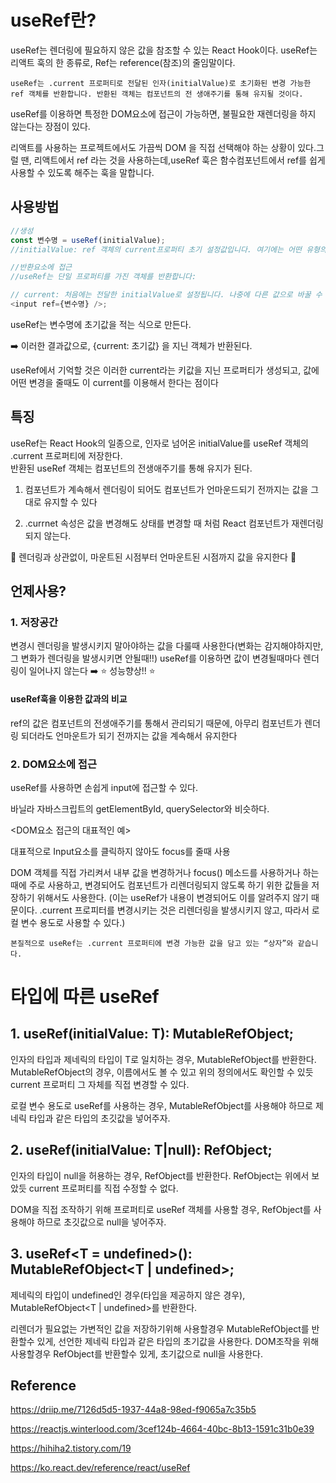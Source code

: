 # useRef란?

useRef는 렌더링에 필요하지 않은 값을 참조할 수 있는 React Hook이다.
useRef는 리액트 훅의 한 종류로, Ref는 reference(참조)의 줄임말이다.

```
useRef는 .current 프로퍼티로 전달된 인자(initialValue)로 초기화된 변경 가능한 ref 객체를 반환합니다. 반환된 객체는 컴포넌트의 전 생애주기를 통해 유지될 것이다.
```

useRef를 이용하면 특정한 DOM요소에 접근이 가능하면, 불필요한 재렌더링을 하지 않는다는 장점이 있다.

리액트를 사용하는 프로젝트에서도 가끔씩 DOM 을 직접 선택해야 하는 상황이 있다.그럴 땐, 리액트에서 ref 라는 것을 사용하는데,useRef 훅은 함수컴포넌트에서 ref를 쉽게 사용할 수 있도록 해주는 훅을 말합니다.

## 사용방법

```ts
//생성
const 변수명 = useRef(initialValue);
//initialValue: ref 객체의 current프로퍼티 초기 설정값입니다. 여기에는 어떤 유형의 값이든 지정할 수 있습니다. 이 인자는 초기 렌더링 이후부터는 무시됩니다.

//반환요소에 접근
//useRef는 단일 프로퍼티를 가진 객체를 반환합니다:

// current: 처음에는 전달한 initialValue로 설정됩니다. 나중에 다른 값으로 바꿀 수 있습니다. ref 객체를 JSX 노드의 ref어트리뷰트로 React에 전달하면 React는 current프로퍼티를 설정합니다.
<input ref={변수명} />;
```

useRef는 변수명에 초기값을 적는 식으로 만든다.

➡️ 이러한 결과값으로, {current: 초기값} 을 지닌 객체가 반환된다.

useRef에서 기억할 것은 이러한 current라는 키값을 지닌 프로퍼티가 생성되고, 값에 어떤 변경을 줄때도 이 current를 이용해서 한다는 점이다

## 특징

useRef는 React Hook의 일종으로, 인자로 넘어온 initialValue를 useRef 객체의 .current 프로퍼티에 저장한다.  
 반환된 useRef 객체는 컴포넌트의 전생애주기를 통해 유지가 된다.

1. 컴포넌트가 계속해서 렌더링이 되어도 컴포넌트가 언마운드되기 전까지는 값을 그대로 유지할 수 있다

2. .currnet 속성은 값을 변경해도 상태를 변경할 때 처럼 React 컴포넌트가 재렌더링 되지 않는다.

🔫 렌더링과 상관없이, 마운트된 시점부터 언마운트된 시점까지 값을 유지한다 🔫

## 언제사용?

### 1. 저장공간

변경시 렌더링을 발생시키지 말아야하는 값을 다룰때 사용한다(변화는 감지해야하지만, 그 변화가 렌더링을 발생시키면 안될때!!)
useRef를 이용하면 값이 변경될때마다 렌더링이 일어나지 않는다 ➡️ ⭐️ 성능향상!! ⭐️

#### useRef훅을 이용한 값과의 비교

ref의 값은 컴포넌트의 전생애주기를 통해서 관리되기 때문에, 아무리 컴포넌트가 렌더링 되더라도 언마운트가 되기 전까지는 값을 계속해서 유지한다

### 2. DOM요소에 접근

useRef를 사용하면 손쉽게 input에 접근할 수 있다.

바닐라 자바스크립트의 getElementById, querySelector와 비슷하다.

<DOM요소 접근의 대표적인 예>

대표적으로 Input요소를 클릭하지 않아도 focus를 줄때 사용

DOM 객체를 직접 가리켜서 내부 값을 변경하거나 focus() 메소드를 사용하거나 하는 때에 주로 사용하고, 변경되어도 컴포넌트가 리렌더링되지 않도록 하기 위한 값들을 저장하기 위해서도 사용한다. (이는 useRef가 내용이 변경되어도 이를 알려주지 않기 때문이다. .current 프로피터를 변경시키는 것은 리렌더링을 발생시키지 않고, 따라서 로컬 변수 용도로 사용할 수 있다.)

```
본질적으로 useRef는 .current 프로퍼티에 변경 가능한 값을 담고 있는 “상자”와 같습니다.
```

# 타입에 따른 useRef

## 1. useRef<T>(initialValue: T): MutableRefObject<T>;

인자의 타입과 제네릭의 타입이 T로 일치하는 경우, MutableRefObject<T>를 반환한다.
MutableRefObject<T>의 경우, 이름에서도 볼 수 있고 위의 정의에서도 확인할 수 있듯 current 프로퍼티 그 자체를 직접 변경할 수 있다.

로컬 변수 용도로 useRef를 사용하는 경우, MutableRefObject<T>를 사용해야 하므로 제네릭 타입과 같은 타입의 초깃값을 넣어주자.

## 2. useRef<T>(initialValue: T|null): RefObject<T>;

인자의 타입이 null을 허용하는 경우, RefObject<T>를 반환한다.
RefObject<T>는 위에서 보았듯 current 프로퍼티를 직접 수정할 수 없다.

DOM을 직접 조작하기 위해 프로퍼티로 useRef 객체를 사용할 경우, RefObject<T>를 사용해야 하므로 초깃값으로 null을 넣어주자.

## 3. useRef<T = undefined>(): MutableRefObject<T | undefined>;

제네릭의 타입이 undefined인 경우(타입을 제공하지 않은 경우), MutableRefObject<T | undefined>를 반환한다.

리렌더가 필요없는 가변적인 값을 저장하기위해 사용할경우
MutableRefObject를 반환할수 있게, 선언한 제네릭 타입과 같은 타입의 초기값을 사용한다.
DOM조작을 위해 사용할경우
RefObject를 반환할수 있게, 초기값으로 null을 사용한다.

## Reference

https://driip.me/7126d5d5-1937-44a8-98ed-f9065a7c35b5

https://reactjs.winterlood.com/3cef124b-4664-40bc-8b13-1591c31b0e39

https://hihiha2.tistory.com/19

https://ko.react.dev/reference/react/useRef
